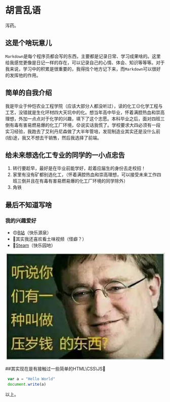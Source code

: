 # 胡言乱语

泻药。

## 这是个啥玩意儿

`Markdown`是每个程序员都会写的东西，主要都是记录日常、学习成果啥的。这里给我感觉更像是日记一样的存在，可以记录自己的心情、体会、知识等等等。对于我来说，学习中的积累是很重要的，我得找个地方记下来，而`Markdown`可以很好的发挥他的作用。

## 简单的自我介绍

我是毕业于仲恺农业工程学院（应该大部分人都没听过），读的化工😑化学工程与工艺，没错就是生化环材四大天坑中的化。想当年高中毕业，怀着满腔热血和崇高理想，外加一点点对于化学的兴趣，填下了这个志愿。本科毕业之后，面对四班三倒有毒有害易燃易爆的化工厂环境，😟说实话我慌了。学校要求大四必须有一段实习经验，我跑去了艾利丹尼森做了大半年管培，发现制造业其实还是没什么前(钱)途，我又不想去干销售，然后我选择了前端。

## 给未来想选化工专业的同学的一小点忠告
1. 转行要趁早，最好是在毕业前能学好，趁着应届生的身份去走校招！
2. 家里有没有矿都别选化工，（怀着满腔热血和崇高理想，可以接受未来工作四班三倒并且在有毒有害易燃易爆的化工厂环境的同学除外）
3. 角铁

## 最后不知道写啥

### 我的兴趣爱好

* 😍[B站](www.bilibili.com)（快乐源泉）
* 🤔其实我还喜欢看土味视频（怪癖？）
* 👾[Steam](www.steam.com)（快乐园地）

![mad](https://github.com/Yung-Sun/Blog-test/blob/master/G%20fat.jpg?raw=true)

##其实现在是有接触过一些简单的HTML\CSS\JS🧐

```javascript
 var a = "Hello World"
 document.write(a)
```

以上。

